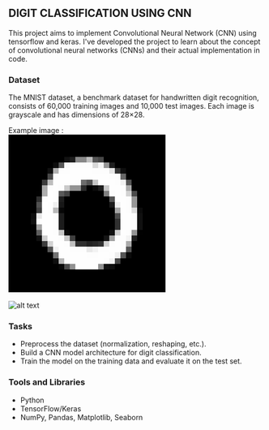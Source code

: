 ## DIGIT CLASSIFICATION USING CNN
This project aims to implement Convolutional Neural Network (CNN) using tensorflow and keras. I've developed the project to learn about the concept of convolutional neural networks (CNNs) and their actual implementation in code.

### Dataset

The MNIST dataset, a benchmark dataset for handwritten digit recognition, consists of 60,000 training images and 10,000 test images. Each image is grayscale and has dimensions of 28×28.  

Example image :  
![alt text](https://raw.githubusercontent.com/tphinkle/tphinkle.github.io/master/images/2017-8-15/mnist_0.png) 

![alt text](https://upload.wikimedia.org/wikipedia/commons/thumb/b/b1/MNIST_dataset_example.png/640px-MNIST_dataset_example.png)  



### Tasks
- Preprocess the dataset (normalization, reshaping, etc.).
- Build a CNN model architecture for digit classification.
- Train the model on the training data and evaluate it on the test set.

### Tools and Libraries
- Python
- TensorFlow/Keras
- NumPy, Pandas, Matplotlib, Seaborn
